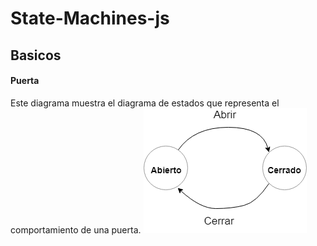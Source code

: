 # State-Machines-js

## Basicos

#### Puerta
Este diagrama muestra el diagrama de estados que representa el comportamiento de una puerta.
![N|Solid](https://github.com/damiancipolat/State-Machines-js/blob/master/basic_1/docs/diagram_1.png?raw=true)

